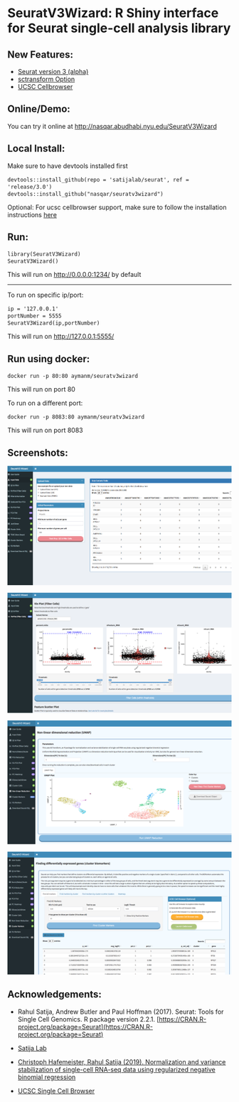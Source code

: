 # SeuratV3Wizard: R Shiny interface for Seurat single-cell analysis library

## New Features:
- [Seurat version 3 (alpha)]()
- [sctransform Option](https://github.com/ChristophH/sctransform)
- [UCSC Cellbrowser](https://github.com/maximilianh/cellBrowser)

## Online/Demo:
You can try it online at http://nasqar.abudhabi.nyu.edu/SeuratV3Wizard

## Local Install:
Make sure to have devtools installed first
```
devtools::install_github(repo = 'satijalab/seurat', ref = 'release/3.0')
devtools::install_github("nasqar/seuratv3wizard")
```

Optional: For ucsc cellbrowser support, make sure to follow the installation instructions [here](https://cellbrowser.readthedocs.io)

## Run:

```
library(SeuratV3Wizard)
SeuratV3Wizard()
```
This will run on http://0.0.0.0:1234/ by default
***

To run on specific ip/port:

```
ip = '127.0.0.1'
portNumber = 5555
SeuratV3Wizard(ip,portNumber)
```
This will run on http://127.0.0.1:5555/

## Run using docker:

```
docker run -p 80:80 aymanm/seuratv3wizard
```
This will run on port 80

To run on a different port:
```
docker run -p 8083:80 aymanm/seuratv3wizard
```
This will run on port 8083

## Screenshots:
![alt text](screenshots/screenshot-input.png "Input Data")

![alt text](screenshots/screenshot-vln.png "Vln Plots")

![alt text](screenshots/screenshot-tsne.png "TSNE")

![alt text](screenshots/screenshot-markers.png "Cluster Biomarkers")

## Acknowledgements:

- Rahul Satija, Andrew Butler and Paul Hoffman (2017). Seurat: Tools for Single Cell Genomics. R package version 2.2.1\. [https://CRAN.R-project.org/package=Seurat](https://CRAN.R-project.org/package=Seurat)

- [Satija Lab](http://satijalab.org/seurat/)

- [Christoph Hafemeister, Rahul Satija (2019). Normalization and variance stabilization of single-cell RNA-seq data using regularized negative binomial regression](https://github.com/ChristophH/sctransform)

- [UCSC Single Cell Browser](https://github.com/maximilianh/cellBrowser)
